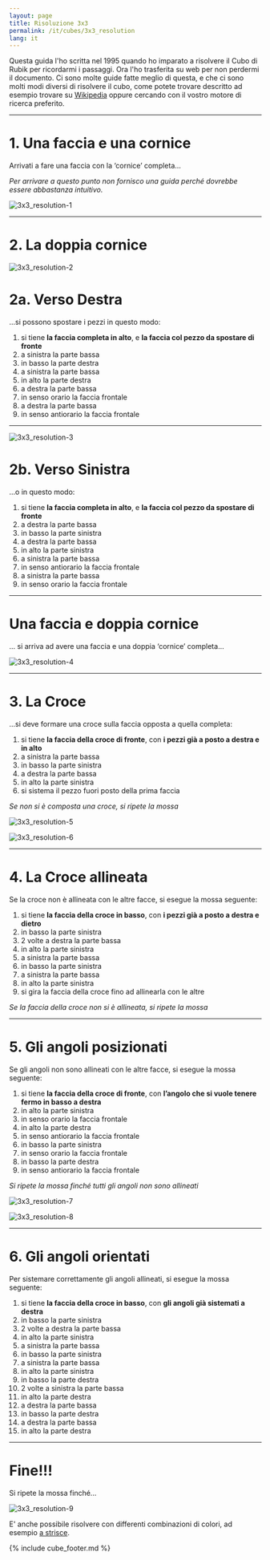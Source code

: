 ```yaml
---
layout: page
title: Risoluzione 3x3
permalink: /it/cubes/3x3_resolution
lang: it
---
```


Questa guida l'ho scritta nel 1995 quando ho imparato a risolvere il Cubo di Rubik per ricordarmi i passaggi. Ora l'ho trasferita su web per non perdermi il documento. Ci sono molte guide fatte meglio di questa, e che ci sono molti modi diversi di risolvere il cubo, come potete trovare descritto ad esempio trovare su [Wikipedia](https://it.wikipedia.org/wiki/Cubo_di_Rubik) oppure cercando con il vostro motore di ricerca preferito.

***

# 1. Una faccia e una cornice

Arrivati a fare una faccia con la ‘cornice’ completa...

*Per arrivare a questo punto non fornisco una guida perché dovrebbe essere abbastanza intuitivo.*

![3x3_resolution-1](/assets/cubes/3x3_resolution-1.png)

***

# 2. La doppia cornice

![3x3_resolution-2](/assets/cubes/3x3_resolution-2.png)

# 2a. Verso Destra

...si possono spostare i pezzi in questo modo:

1. si tiene **la faccia completa in alto**, e **la faccia col pezzo da spostare di fronte**
2. a sinistra la parte bassa
3. in basso la parte destra
4. a sinistra la parte bassa
5. in alto la parte destra
6. a destra la parte bassa
7. in senso orario la faccia frontale
8. a destra la parte bassa
9. in senso antiorario la faccia frontale

***

![3x3_resolution-3](/assets/cubes/3x3_resolution-3.png)

# 2b. Verso Sinistra

...o in questo modo:

1. si tiene **la faccia completa in alto**, e **la faccia col pezzo da spostare di fronte**
2. a destra la parte bassa
3. in basso la parte sinistra
4. a destra la parte bassa
5. in alto la parte sinistra
6. a sinistra la parte bassa
7. in senso antiorario la faccia frontale
8. a sinistra la parte bassa
9. in senso orario la faccia frontale

***

# Una faccia e doppia cornice

... si arriva ad avere una faccia e una doppia ‘cornice’ completa...

![3x3_resolution-4](/assets/cubes/3x3_resolution-4.png)

***

# 3. La Croce

...si deve formare una croce sulla faccia opposta a quella completa:

1. si tiene **la faccia della croce di fronte**, con **i pezzi già a posto a destra e in alto**
2. a sinistra la parte bassa
3. in basso la parte sinistra
4. a destra la parte bassa
5. in alto la parte sinistra
6. si sistema il pezzo fuori posto della prima faccia

*Se non si è composta una croce, si ripete la mossa*

![3x3_resolution-5](/assets/cubes/3x3_resolution-5.png)

![3x3_resolution-6](/assets/cubes/3x3_resolution-6.png)

***

# 4. La Croce allineata

Se la croce non è allineata con le altre facce, si esegue la mossa seguente:

1. si tiene **la faccia della croce in basso**, con **i pezzi già a posto a destra e dietro**
2. in basso la parte sinistra
3. 2 volte a destra la parte bassa
4. in alto la parte sinistra
5. a sinistra la parte bassa
6. in basso la parte sinistra
7. a sinistra la parte bassa
8. in alto la parte sinistra
9. si gira la faccia della croce fino ad allinearla con le altre

*Se la faccia della croce non si è allineata, si ripete la mossa*

***

# 5. Gli angoli posizionati

Se gli angoli non sono allineati con le altre facce, si esegue la mossa seguente:

1. si tiene **la faccia della croce di fronte**, con **l’angolo che si vuole tenere fermo in basso a destra**
2. in alto la parte sinistra
3. in senso orario la faccia frontale
4. in alto la parte destra
5. in senso antiorario la faccia frontale
6. in basso la parte sinistra
7. in senso orario la faccia frontale
8. in basso la parte destra
9. in senso antiorario la faccia frontale

*Si ripete la mossa finché tutti gli angoli non sono allineati*

![3x3_resolution-7](/assets/cubes/3x3_resolution-7.png)

![3x3_resolution-8](/assets/cubes/3x3_resolution-8.png)

***

# 6. Gli angoli orientati

Per sistemare correttamente gli angoli allineati, si esegue la mossa seguente:

1. si tiene **la faccia della croce in basso**, con **gli angoli già sistemati a destra**
2. in basso la parte sinistra
3. 2 volte a destra la parte bassa
4. in alto la parte sinistra
5. a sinistra la parte bassa
6. in basso la parte sinistra
7. a sinistra la parte bassa
8. in alto la parte sinistra
9. in basso la parte destra
10. 2 volte a sinistra la parte bassa
11. in alto la parte destra
12. a destra la parte bassa
13. in basso la parte destra
14. a destra la parte bassa
15. in alto la parte destra

***

# Fine!!!

Si ripete la mossa finché...

![3x3_resolution-9](/assets/cubes/3x3_resolution-9.png)


E' anche possibile risolvere con differenti combinazioni di colori, ad esempio [a strisce](3x3_stripes).

{% include cube_footer.md %}